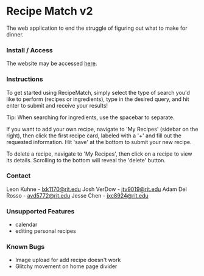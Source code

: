 # Recipe Match v2

The web application to end the struggle of figuring out what to make for dinner.

### Install / Access
The website may be accessed [here](http://recipematch.leonkuhne.com).

### Instructions
To get started using RecipeMatch, simply select the type of search you'd like
to perform (recipes or ingredients), type in the desired query, and hit enter
to submit and receive your results!

Tip: When searching for ingredients, use the spacebar to separate.

If you want to add your own recipe, navigate to 'My Recipes' (sidebar on the
right), then click the first recipe card, labeled with a '+' and fill out the
requested information. Hit 'save' at the bottom to submit your new recipe.

To delete a recipe, navigate to 'My Recipes', then click on a recipe to view
its details. Scrolling to the bottom will reveal the 'delete' button. 

### Contact
Leon Kuhne - lxk1170@rit.edu
Josh VerDow - jtv9019@rit.edu
Adam Del Rosso - avd5772@rit.edu
Jesse Chen - jxc8924@rit.edu

### Unsupported Features
- calendar
- editing personal recipes

### Known Bugs
- Image upload for add recipe doesn't work
- Glitchy movement on home page divider
